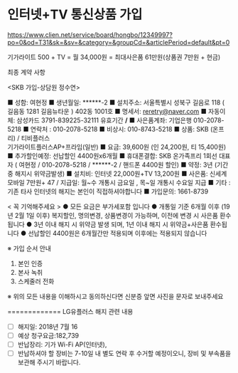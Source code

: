# 인터넷+TV 통신상품 가입

https://www.clien.net/service/board/hongbo/12349997?po=0&od=T31&sk=&sv=&category=&groupCd=&articlePeriod=default&pt=0


기가라이트 500 + TV =  월 34,000원 = 최대사은품 61만원(상품권 7만원 + 현금)


최종 계약 사항

<SKB 가입-상담원 정수연>

■ 성함: 여현정 
■ 생년월일: ******-2
■ 설치주소: 서울특별시 성북구 길음로 118 ( 길음동 1281 길음뉴타운 ) 402동 1001호
■ 명세서: reretry@naver.com
■ 자동이체: 삼성카드
3791-839225-32111
유효기간 **/**
■ 사은품계좌: 기업은행
010-2078-5218
■ 연락처 : 010-2078-5218
■ 비상시: 010-8743-5218
■ 상품: SKB (온프리) / 티비플러스  
기가라이트플러스AP+프라임(일반)
■ 요금: 39,600원 (인 24,200원, 티 15,400원)
■ 추가할인예정: 선납할인 4400원x6개월
■ 휴대폰결합: SKB 온가족프리 1회선 
대표자 ( 여현정 / 010-2078-5218 / ******-2 / 핸드폰 4400원 할인)
■ 약정: 3년 (기간중 해지시 위약금발생)
■ 설치비: 인터넷 22,000원+TV 13,200원
■ 사은품: 신세계모바일 7만원+ 47 / 지급일: 월~수 개통시 금요일 , 목~일 개통시 수요일 지급
■ 기타 : 기존 타사 인터넷의 해지는 본인이 직접하셔야합니다
■ 가입문의: 1661-8739


< 꼭 기억해주세요 >
● 모든 요금은 부가세포함 입니다
● 개통일 기준 6개월 이후 (19년 2월 1일 이후) 복지할인, 명의변경, 상품변경이 가능하며, 이전에 변경 시 사은품 환수됩니다 
● 3년 이내 해지 시 위약금 발생 되며, 1년 이내 해지 시 위약금+사은품 환수됩니다
● 선납할인 4400원은 6개월간만 적용되며 이후에는 적용되지 않습니다



※ 가입 순서 안내
1. 본인 인증
2. 본사 녹취
3. 스케줄러 전화



※  위의 모든 내용을 이해하시고 동의하신다면 신분증 앞면 사진을 문자로 보내주세요




=============
LG유플러스 해지 관련 내용
- [ ] 해지일: 2018년 7월 16
- [ ] 예상 청구요금:182,739
- [ ] 반납장리: 기가 Wi-Fi AP(인터넷), 
- [ ] 반납하셔야 할 장비는 7-10일 내 별도 연락 후 수거할 예정이오니, 장비 및 부속품을 보관해 주시기 바랍니다.